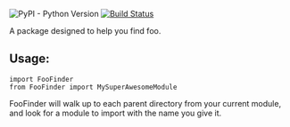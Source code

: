 ![PyPI - Python Version](https://img.shields.io/pypi/pyversions/django)
[![Build Status](https://travis-ci.org/MadisonAster/FooFinder.svg?branch=master)](https://travis-ci.org/MadisonAster/FooFinder)

A package designed to help you find foo.

## Usage:
```
import FooFinder
from FooFinder import MySuperAwesomeModule
```

FooFinder will walk up to each parent directory from your current module, and look for a module to import with the name you give it.
